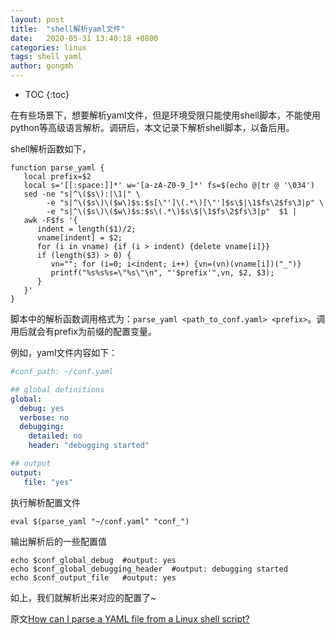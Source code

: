 ```yaml
---
layout: post
title:  "shell解析yaml文件"
date:   2020-05-31 13:40:18 +0800
categories: linux
tags: shell yaml
author: gongmh
---
```


* TOC
{:toc}


在有些场景下，想要解析yaml文件，但是环境受限只能使用shell脚本，不能使用python等高级语言解析。调研后，本文记录下解析shell脚本，以备后用。

shell解析函数如下，

``` shell
function parse_yaml {
   local prefix=$2
   local s='[[:space:]]*' w='[a-zA-Z0-9_]*' fs=$(echo @|tr @ '\034')
   sed -ne "s|^\($s\):|\1|" \
        -e "s|^\($s\)\($w\)$s:$s[\"']\(.*\)[\"']$s\$|\1$fs\2$fs\3|p" \
        -e "s|^\($s\)\($w\)$s:$s\(.*\)$s\$|\1$fs\2$fs\3|p"  $1 |
   awk -F$fs '{
      indent = length($1)/2;
      vname[indent] = $2;
      for (i in vname) {if (i > indent) {delete vname[i]}}
      if (length($3) > 0) {
         vn=""; for (i=0; i<indent; i++) {vn=(vn)(vname[i])("_")}
         printf("%s%s%s=\"%s\"\n", "'$prefix'",vn, $2, $3);
      }
   }'
}
```

脚本中的解析函数调用格式为：`parse_yaml <path_to_conf.yaml> <prefix>`。调用后就会有prefix为前缀的配置变量。

例如，yaml文件内容如下：

``` yaml
#conf_path: ~/conf.yaml

## global definitions
global:
  debug: yes
  verbose: no
  debugging:
    detailed: no
    header: "debugging started"

## output
output:
   file: "yes"

```

执行解析配置文件

``` shell
eval $(parse_yaml "~/conf.yaml" "conf_")
```

输出解析后的一些配置值

``` shell
echo $conf_global_debug  #output: yes
echo $conf_global_debugging_header  #output: debugging started
echo $conf_output_file   #output: yes
```

如上，我们就解析出来对应的配置了~


原文[How can I parse a YAML file from a Linux shell script?](https://stackoverflow.com/questions/5014632/how-can-i-parse-a-yaml-file-from-a-linux-shell-script)